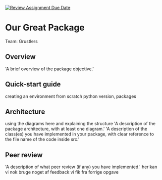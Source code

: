 [![Review Assignment Due Date](https://classroom.github.com/assets/deadline-readme-button-22041afd0340ce965d47ae6ef1cefeee28c7c493a6346c4f15d667ab976d596c.svg)](https://classroom.github.com/a/zjSXGKeR)
# Our Great Package

Team: Grustlers

## Overview

'A brief overview of the package objective.'

## Quick-start guide

creating an environment from scratch
python version, packages

## Architecture

using the diagrams here and explaining the structure
'A description of the package architecture, with at least one diagram.'
'A description of the class(es) you have implemented in your package, with clear reference to the file name of the code inside src.'

## Peer review

'A description of what peer review (if any) you have implemented.'
her kan vi nok bruge noget af feedback vi fik fra forrige opgave